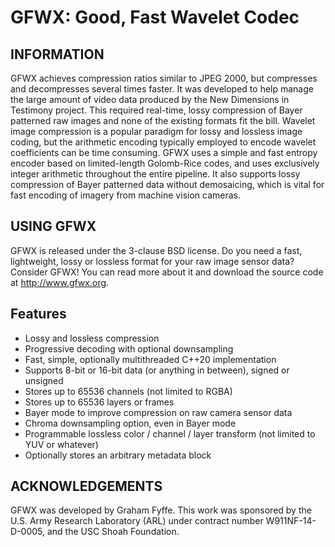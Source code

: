 GFWX: Good, Fast Wavelet Codec
==============================

INFORMATION
-----------
GFWX achieves compression ratios similar to JPEG 2000, but compresses and decompresses several times faster. It was developed to help manage the large amount of video data produced by the New Dimensions in Testimony project. This required real-time, lossy compression of Bayer patterned raw images and none of the existing formats fit the bill. Wavelet image compression is a popular paradigm for lossy and lossless image coding, but the arithmetic encoding typically employed to encode wavelet coefficients can be time consuming. GFWX uses a simple and fast entropy encoder based on limited-length Golomb-Rice codes, and uses exclusively integer arithmetic throughout the entire pipeline. It also supports lossy compression of Bayer patterned data without demosaicing, which is vital for fast encoding of imagery from machine vision cameras.

USING GFWX
----------
GFWX is released under the 3-clause BSD license. Do you need a fast, lightweight, lossy or lossless format for your raw image sensor data? Consider GFWX! You can read more about it and download the source code at http://www.gfwx.org.

Features
--------
* Lossy and lossless compression
* Progressive decoding with optional downsampling
* Fast, simple, optionally multithreaded C++20 implementation
* Supports 8-bit or 16-bit data (or anything in between), signed or unsigned
* Stores up to 65536 channels (not limited to RGBA)
* Stores up to 65536 layers or frames
* Bayer mode to improve compression on raw camera sensor data
* Chroma downsampling option, even in Bayer mode
* Programmable lossless color / channel / layer transform (not limited to YUV or whatever)
* Optionally stores an arbitrary metadata block

ACKNOWLEDGEMENTS
----------------
GFWX was developed by Graham Fyffe. This work was sponsored by the U.S. Army Research Laboratory (ARL) under contract number W911NF-14-D-0005, and the USC Shoah Foundation.

